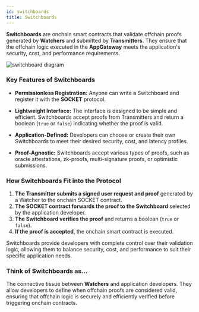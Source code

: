 ```yaml
---
id: switchboards
title: Switchboards
---
```


**Switchboards** are onchain smart contracts that validate offchain proofs generated by **Watchers** and submitted by **Transmitters**. They ensure that the offchain logic executed in the **AppGateway** meets the application's security, cost, and performance requirements.

<div style={{ display: 'flex', justifyContent: 'center' }}>
    <img src="/img/switchboard.svg" alt="switchboard diagram" style={{ width: '50%' }} />
</div>

### Key Features of Switchboards

- **Permissionless Registration:**
  Anyone can write a Switchboard and register it with the **SOCKET** protocol.

- **Lightweight Interface:**
  The interface is designed to be simple and efficient. Switchboards accept proofs from Transmitters and return a boolean (`true` or `false`) indicating whether the proof is valid.

- **Application-Defined:**
  Developers can choose or create their own Switchboards to meet their desired security, cost, and latency profiles.

- **Proof-Agnostic:**
  Switchboards accept various types of proofs, such as oracle attestations, zk-proofs, multi-signature proofs, or optimistic submissions.

### How Switchboards Fit into the Protocol

1. **The Transmitter submits a signed user request and proof** generated by a Watcher to the onchain SOCKET contract.
2. **The SOCKET contract forwards the proof to the Switchboard** selected by the application developer.
3. **The Switchboard verifies the proof** and returns a boolean (`true` or `false`).
4. **If the proof is accepted**, the onchain smart contract is executed.

Switchboards provide developers with complete control over their validation logic, allowing them to balance security, cost, and performance to suit their specific application needs.

### Think of Switchboards as...

The connective tissue between **Watchers** and application developers. They allow developers to define when offchain proofs are considered valid, ensuring that offchain logic is securely and efficiently verified before triggering onchain contracts.
